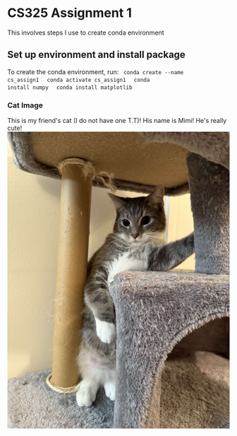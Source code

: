 # CS325 Assignment 1 
This involves steps I use to create conda environment

## Set up environment and install package
To create the conda environment, run:
<code> conda create --name cs_assign1 </code>
<code> conda activate cs_assign1 </code>
<code> conda install numpy </code>
<code> conda install matplotlib </code>

### Cat Image
This is my friend's cat (I do not have one T.T)! His name is Mimi! He's really cute!
![cat image](mimi.jpg)
